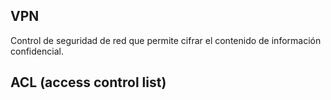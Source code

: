 ## VPN
Control de seguridad de red que permite cifrar el contenido de información confidencial.

## ACL (access control list)



